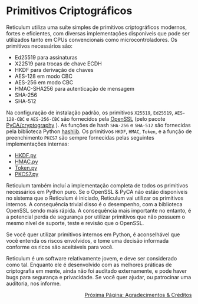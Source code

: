 # Primitivos Criptográficos
Reticulum utiliza uma suíte simples de primitivos criptográficos modernos, fortes e eficientes, com diversas implementações disponíveis que pode ser utilizados tanto em CPUs convencionais como microcontroladores. Os primitivos necessários são:

- Ed25519 para assinaturas
- X22519 para trocas de chave ECDH
- HKDF para derivação de chaves
- AES-128 em modo CBC
- AES-256 em modo CBC
- HMAC-SHA256 para autenticação de mensagem
- SHA-256
- SHA-512

Na configuração de instalação padrão, os primitivos `X25519`, `Ed25519`, `AES-128-CBC` e `AES-256-CBC` são fornecidos pela [OpenSSL](https://www.openssl.org/) (pelo pacote [PyCA/cryptography](https://github.com/pyca/cryptography) ). As funções de hash `SHA-256` e `SHA-512` são fornecidas pela biblioteca Python [hashlib](https://docs.python.org/3/library/hashlib.html). Os primitivos `HKDF`, `HMAC`, `Token`, e a função de preenchimento `PKCS7` são sempre fornecidas pelas seguintes implementações internas:

- [HKDF.py](https://github.com/markqvist/Reticulum/blob/master/RNS/Cryptography/HKDF.py)
- [HMAC.py](https://github.com/markqvist/Reticulum/blob/master/RNS/Cryptography/HMAC.py)
- [Token.py](https://github.com/markqvist/Reticulum/blob/master/RNS/Cryptography/Token.py)
- [PKCS7.py](https://github.com/markqvist/Reticulum/blob/master/RNS/Cryptography/PKCS7.py)


Reticulum também incluí a implementação completa de todos os primitivos necessários em Python puro. Se o OpenSSL & PyCA não estão disponíveis no sistema que o Reticulum é iniciado, Reticulum vai utilizar os primitivos internos. A consequência trivial disso é o desempenho, com a biblioteca OpenSSL sendo mais rápida. A consequência mais importante no entanto, é a potencial perda de segurança por utilizar primitivos que não possuem o mesmo nível de suporte, teste e revisão que o OpenSSL.

Se você quer utilizar primitivos internos em Python, é aconselhável que você entenda os riscos envolvidos, e tome uma decisão informada conforme os ricos são aceitáveis para você.

Reticulum é um software relativamente jovem, e deve ser considerado como tal. Enquanto ele é desenvolvido com as melhores práticas de criptografia em mente, ainda não foi auditado externamente, e pode haver bugs para segurança e privacidade. Se você quer ajudar, ou patrocinar uma auditoria, nos informe.

<p align="right"><a href="credits_pt-br.html">Próxima Página: Agradecimentos & Créditos</a></p>

